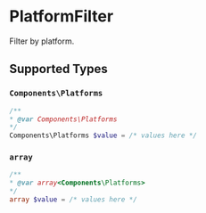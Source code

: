 # PlatformFilter

Filter by platform.


## Supported Types

### `Components\Platforms`

```php
/**
* @var Components\Platforms
*/
Components\Platforms $value = /* values here */
```

### `array`

```php
/**
* @var array<Components\Platforms>
*/
array $value = /* values here */
```

